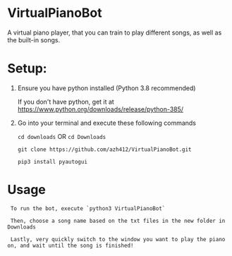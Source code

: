 # VirtualPianoBot
A virtual piano player, that you can train to play different songs, as well as the built-in songs.


# Setup:

  1. Ensure you have python installed (Python 3.8 recommended)
     
     If you don't have python, get it at https://www.python.org/downloads/release/python-385/
     
  2. Go into your terminal and execute these following commands
  
     `cd downloads` OR `cd Downloads`
     
     `git clone https://github.com/azh412/VirtualPianoBot.git`
     
     `pip3 install pyautogui`
         
# Usage

     To run the bot, execute `python3 VirtualPianoBot` 
  
     Then, choose a song name based on the txt files in the new folder in Downloads
     
     Lastly, very quickly switch to the window you want to play the piano on, and wait until the song is finished!
